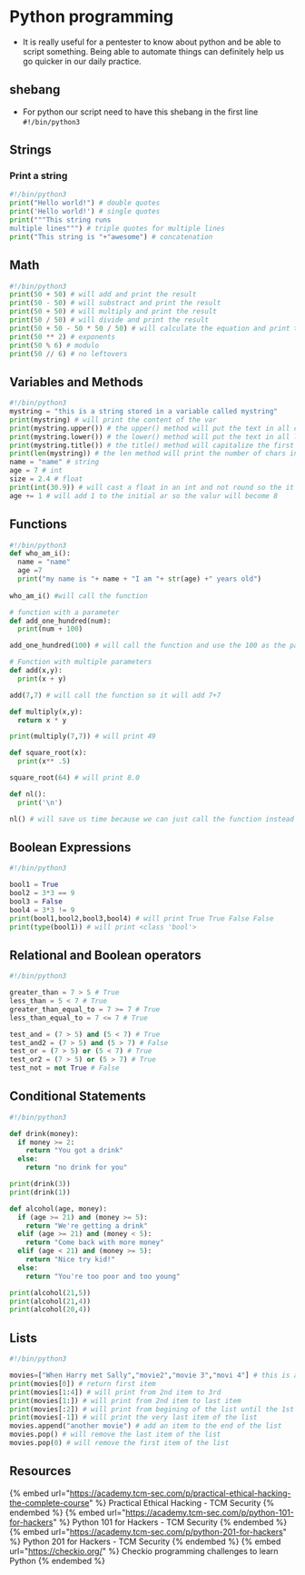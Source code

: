 # Python programming

- It is really useful for a pentester to know about python and be able to script something. Being able to automate things can definitely help us go quicker in our daily practice.


## shebang

- For python our script need to have this shebang in the first line `#!/bin/python3`

## Strings

### Print a string

```python
#!/bin/python3
print("Hello world!") # double quotes
print('Hello world!') # single quotes
print("""This string runs
multiple lines""") # triple quotes for multiple lines
print("This string is "+"awesome") # concatenation
```

## Math

```python
#!/bin/python3
print(50 + 50) # will add and print the result
print(50 - 50) # will substract and print the result
print(50 + 50) # will multiply and print the result
print(50 / 50) # will divide and print the result
print(50 + 50 - 50 * 50 / 50) # will calculate the equation and print the result
print(50 ** 2) # exponents
print(50 % 6) # modulo
print(50 // 6) # no leftovers
```

## Variables and Methods

```python
#!/bin/python3
mystring = "this is a string stored in a variable called mystring"
print(mystring) # will print the content of the var
print(mystring.upper()) # the upper() method will put the text in all caps
print(mystring.lower()) # the lower() method will put the text in all lower
print(mystring.title()) # the title() method will capitalize the first letter of each word
print(len(mystring)) # the len method will print the number of chars in the var mystring
name = "name" # string
age = 7 # int
size = 2.4 # float
print(int(30.9)) # will cast a float in an int and not round so the it will print 30
age += 1 # will add 1 to the initial ar so the valur will become 8
```

## Functions

```python
#!/bin/python3
def who_am_i():
  name = "name"
  age =7
  print("my name is "+ name + "I am "+ str(age) +" years old")
  
who_am_i() #will call the function 

# function with a parameter
def add_one_hundred(num):
  print(num + 100)

add_one_hundred(100) # will call the function and use the 100 as the parameter

# Function with multiple parameters
def add(x,y):
  print(x + y)

add(7,7) # will call the function so it will add 7+7

def multiply(x,y):
  return x * y

print(multiply(7,7)) # will print 49

def square_root(x):
  print(x** .5)

square_root(64) # will print 8.0

def nl():
  print('\n')

nl() # will save us time because we can just call the function instead of writing the print statement everytime we want a new line
```

## Boolean Expressions

```python
#!/bin/python3

bool1 = True
bool2 = 3*3 == 9
bool3 = False
bool4 = 3*3 != 9
print(bool1,bool2,bool3,bool4) # will print True True False False
print(type(bool1)) # will print <class 'bool'>
```

## Relational and Boolean operators

```python
#!/bin/python3

greater_than = 7 > 5 # True
less_than = 5 < 7 # True
greater_than_equal_to = 7 >= 7 # True
less_than_equal_to = 7 <= 7 # True

test_and = (7 > 5) and (5 < 7) # True
test_and2 = (7 > 5) and (5 > 7) # False
test_or = (7 > 5) or (5 < 7) # True
test_or2 = (7 > 5) or (5 > 7) # True
test_not = not True # False
```

## Conditional Statements

```python
#!/bin/python3

def drink(money):
  if money >= 2:
    return "You got a drink"
  else:
    return "no drink for you"

print(drink(3))
print(drink(1))

def alcohol(age, money):
  if (age >= 21) and (money >= 5):
    return "We're getting a drink"
  elif (age >= 21) and (money < 5):
    return "Come back with more money"
  elif (age < 21) and (money >= 5):
    return "Nice try kid!"
  else:
    return "You're too poor and too young"

print(alcohol(21,5))
print(alcohol(21,4))
print(alcohol(20,4))
```    

## Lists

```python
#!/bin/python3

movies=["When Harry met Sally","movie2","movie 3","movi 4"] # this is a list
print(movies[0]) # return first item
print(movies[1:4]) # will print from 2nd item to 3rd
print(movies[1:]) # will print from 2nd item to last item
print(movies[:2]) # will print from begining of the list until the 1st item (so here only the first item)
print(movies[-1]) # will print the very last item of the list
movies.append("another movie") # add an item to the end of the list
movies.pop() # will remove the last item of the list
movies.pop(0) # will remove the first item of the list

```

## Resources

{% embed url="https://academy.tcm-sec.com/p/practical-ethical-hacking-the-complete-course" %} Practical Ethical Hacking - TCM Security {% endembed %}
{% embed url="https://academy.tcm-sec.com/p/python-101-for-hackers" %} Python 101 for Hackers - TCM Security {% endembed %}
{% embed url="https://academy.tcm-sec.com/p/python-201-for-hackers" %} Python 201 for Hackers - TCM Security {% endembed %}
{% embed url="https://checkio.org/" %} Checkio programming challenges to learn Python {% endembed %}
